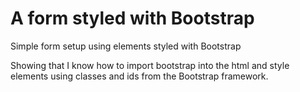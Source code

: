 # A form styled with Bootstrap 

Simple form setup using elements styled with Bootstrap

Showing that I know how to import bootstrap into the html and style elements using classes and ids from the Bootstrap framework.
